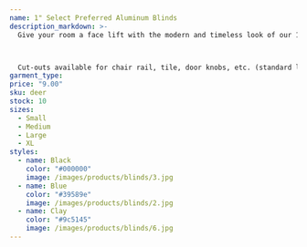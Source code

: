 ```yaml
---
name: 1" Select Preferred Aluminum Blinds
description_markdown: >-
  Give your room a face lift with the modern and timeless look of our 1” Select Preferred Aluminum Blinds. Today’s mini blinds have grown up and eclipsed the minis of yesterday. They still have a timeless look and feel, but are now more modernized and sophisticated than ever. Choose from a variety of colors, ranging from popular neutrals to trendy metallics.



  Cut-outs available for chair rail, tile, door knobs, etc. (standard lift only).
garment_type:
price: "9.00"
sku: deer
stock: 10
sizes:
  - Small
  - Medium
  - Large
  - XL
styles:
  - name: Black
    color: "#000000"
    image: /images/products/blinds/3.jpg
  - name: Blue
    color: "#39589e"
    image: /images/products/blinds/2.jpg
  - name: Clay
    color: "#9c5145"
    image: /images/products/blinds/6.jpg
---
```


